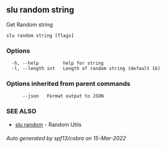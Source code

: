 ## slu random string

Get Random string

```
slu random string [flags]
```

### Options

```
  -h, --help         help for string
  -l, --length int   Length of random string (default 16)
```

### Options inherited from parent commands

```
      --json   Format output to JSON
```

### SEE ALSO

* [slu random](slu_random.md)	 - Random Utils

###### Auto generated by spf13/cobra on 15-Mar-2022
